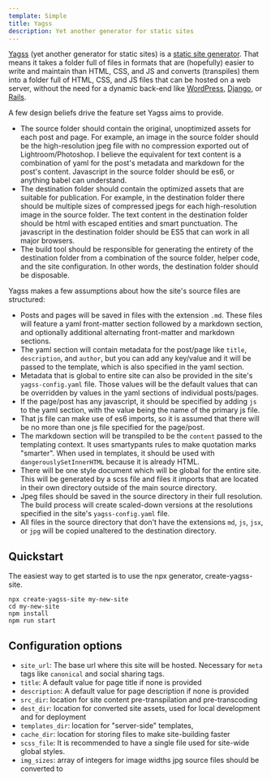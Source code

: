 ```yaml
---
template: Simple
title: Yagss
description: Yet another generator for static sites
---
```


[Yagss](https://github.com/esonderegger/yagss) (yet another generator for static sites) is a [static site generator](https://davidwalsh.name/introduction-static-site-generators). That means it takes a folder full of files in formats that are (hopefully) easier to write and maintain than HTML, CSS, and JS and converts (transpiles) them into a folder full of HTML, CSS, and JS files that can be hosted on a web server, without the need for a dynamic back-end like [WordPress](https://wordpress.org/), [Django](https://www.djangoproject.com/), or [Rails](https://rubyonrails.org/).

A few design beliefs drive the feature set Yagss aims to provide.

- The source folder should contain the original, unoptimized assets for each post and page. For example, an image in the source folder should be the high-resolution jpeg file with no compression exported out of Lightroom/Photoshop. I believe the equivalent for text content is a combination of yaml for the post's metadata and markdown for the post's content. Javascript in the source folder should be es6, or anything babel can understand.
- The destination folder should contain the optimized assets that are suitable for publication. For example, in the destination folder there should be multiple sizes of compressed jpegs for each high-resolution image in the source folder. The text content in the destination folder should be html with escaped entities and smart punctuation. The javascript in the destination folder should be ES5 that can work in all major browsers.
- The build tool should be responsible for generating the entirety of the destination folder from a combination of the source folder, helper code, and the site configuration. In other words, the destination folder should be disposable.

Yagss makes a few assumptions about how the site's source files are structured:

- Posts and pages will be saved in files with the extension `.md`. These files will feature a yaml front-matter section followed by a markdown section, and optionally additional alternating front-matter and markdown sections.
- The yaml section will contain metadata for the post/page like `title`, `description`, and `author`, but you can add any key/value and it will be passed to the template, which is also specified in the yaml section.
- Metadata that is global to entire site can also be provided in the site's `yagss-config.yaml` file. Those values will be the default values that can be overridden by values in the yaml sections of individual posts/pages.
- If the page/post has any javascript, it should be specified by adding `js` to the yaml section, with the value being the name of the primary js file.
- That js file can make use of es6 imports, so it is assumed that there will be no more than one js file specified for the page/post.
- The markdown section will be transpiled to be the `content` passed to the templating context. It uses smartypants rules to make quotation marks "smarter". When used in templates, it should be used with `dangerouslySetInnerHTML` because it is already HTML.
- There will be one style document which will be global for the entire site. This will be generated by a scss file and files it imports that are located in their own directory outside of the main source directory.
- Jpeg files should be saved in the source directory in their full resolution. The build process will create scaled-down versions at the resolutions specified in the site's `yagss-config.yaml` file.
- All files in the source directory that don't have the extensions `md`, `js`, `jsx`, or `jpg` will be copied unaltered to the destination directory.

## Quickstart

The easiest way to get started is to use the npx generator, create-yagss-site.

```
npx create-yagss-site my-new-site
cd my-new-site
npm install
npm run start
```

## Configuration options

- `site_url`: The base url where this site will be hosted. Necessary for `meta` tags like `canonical` and social sharing tags.
- `title`: A default value for page title if none is provided
- `description`: A default value for page description if none is provided
- `src_dir`: location for site content pre-transpilation and pre-transcoding
- `dest_dir`: location for converted site assets, used for local development and for deployment
- `templates_dir`: location for "server-side" templates,
- `cache_dir`: location for storing files to make site-building faster
- `scss_file`: It is recommended to have a single file used for site-wide global styles.
- `img_sizes`: array of integers for image widths jpg source files should be converted to
